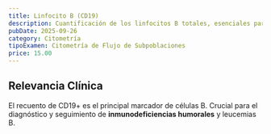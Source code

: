 ```yaml
---
title: Linfocito B (CD19)
description: Cuantificación de los linfocitos B totales, esenciales para la producción de anticuerpos (inmunidad humoral). CD19 es un marcador pan-B.
pubDate: 2025-09-26
category: Citometría
tipoExamen: Citometría de Flujo de Subpoblaciones
price: 15.00
---
```


## Relevancia Clínica
El recuento de CD19+ es el principal marcador de células B. Crucial para el diagnóstico y seguimiento de **inmunodeficiencias humorales** y leucemias B.